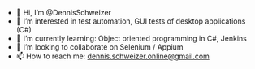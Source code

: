 - 👋 Hi, I’m @DennisSchweizer
- 👀 I’m interested in test automation, GUI tests of desktop applications (C#)
- 🌱 I’m currently learning: Object oriented programming in C#, Jenkins 
- 💞️ I’m looking to collaborate on Selenium / Appium
- 📫 How to reach me: dennis.schweizer.online@gmail.com

<!---
DennisSchweizer/DennisSchweizer is a ✨ special ✨ repository because its `README.md` (this file) appears on your GitHub profile.
You can click the Preview link to take a look at your changes.
--->
